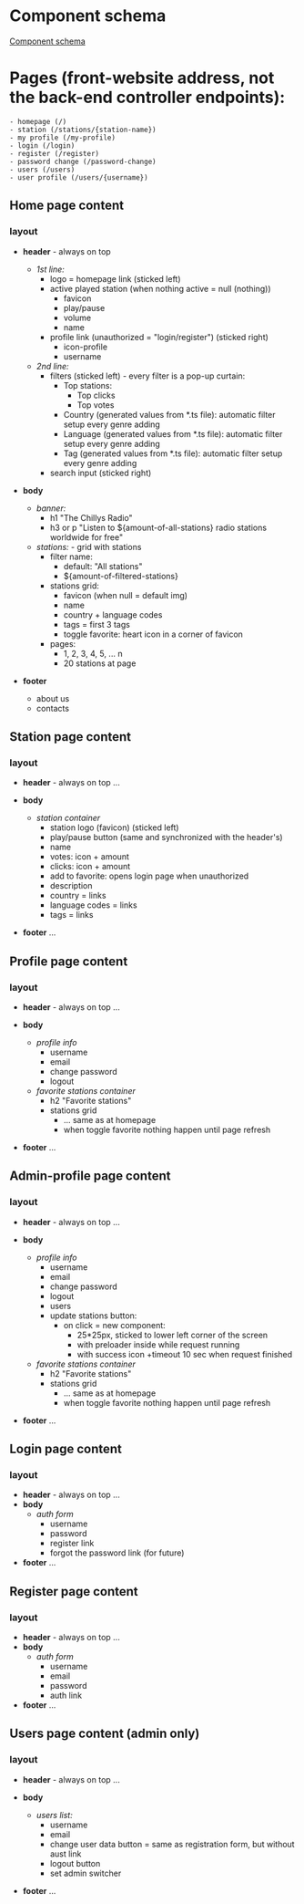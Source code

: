 # Component schema
[Component schema ](https://docs.google.com/spreadsheets/d/12BHH5FpAXDHBYHgAaheHsulIyUuop1CBw8tNG1xPyqY/edit?gid=441764757#gid=441764757)

# Pages (front-website address, not the back-end controller endpoints):

    - homepage (/)
    - station (/stations/{station-name})
    - my profile (/my-profile)
    - login (/login)
    - register (/register)
    - password change (/password-change)
    - users (/users)
    - user profile (/users/{username})

## Home page content

### layout

- **header** - always on top

  - _1st line:_
    - logo = homepage link (sticked left)
    - active played station (when nothing active = null (nothing))
      - favicon
      - play/pause
      - volume
      - name
    - profile link (unauthorized = "login/register") (sticked right)
      - icon-profile
      - username
  - _2nd line:_
    - filters (sticked left) - every filter is a pop-up curtain:
      - Top stations:
        - Top clicks
        - Top votes
      - Country (generated values from \*.ts file): automatic filter setup every genre adding
      - Language (generated values from \*.ts file): automatic filter setup every genre adding
      - Tag (generated values from \*.ts file): automatic filter setup every genre adding
    - search input (sticked right)

- **body**
  - _banner:_
    - h1 "The Chillys Radio"
    - h3 or p "Listen to ${amount-of-all-stations} radio stations worldwide for free"
  - _stations:_ - grid with stations
    - filter name:
      - default: "All stations"
      - ${amount-of-filtered-stations}
    - stations grid:
      - favicon (when null = default img)
      - name
      - country + language codes
      - tags = first 3 tags
      - toggle favorite: heart icon in a corner of favicon
    - pages:
      - 1, 2, 3, 4, 5, ... n
      - 20 stations at page
- **footer**
  - about us
  - contacts

## Station page content

### layout

- **header** - always on top
  ...
- **body**

  - _station container_
    - station logo (favicon) (sticked left)
    - play/pause button (same and synchronized with the header's)
    - name
    - votes: icon + amount
    - clicks: icon + amount
    - add to favorite: opens login page when unauthorized
    - description
    - country = links
    - language codes = links
    - tags = links

- **footer**
  ...

## Profile page content

### layout

- **header** - always on top
  ...
- **body**

  - _profile info_
    - username
    - email
    - change password
    - logout
  - _favorite stations container_
    - h2 "Favorite stations"
    - stations grid
      - ... same as at homepage
      - when toggle favorite nothing happen until page refresh

- **footer**
  ...

## Admin-profile page content

### layout

- **header** - always on top
  ...
- **body**

  - _profile info_
    - username
    - email
    - change password
    - logout
    - users
    - update stations button:
      - on click = new component:
        - 25\*25px, sticked to lower left corner of the screen
        - with preloader inside while request running
        - with success icon +timeout 10 sec when request finished
  - _favorite stations container_
    - h2 "Favorite stations"
    - stations grid
      - ... same as at homepage
      - when toggle favorite nothing happen until page refresh

- **footer**
  ...

## Login page content

### layout

- **header** - always on top
  ...
- **body**
  - _auth form_
    - username
    - password
    - register link
    - forgot the password link (for future)
- **footer**
  ...

## Register page content

### layout

- **header** - always on top
  ...
- **body**
  - _auth form_
    - username
    - email
    - password
    - auth link
- **footer**
  ...

## Users page content (admin only)

### layout

- **header** - always on top
  ...
- **body**

  - _users list:_
    - username
    - email
    - change user data button = same as registration form, but without aust link
    - logout button
    - set admin switcher

- **footer**
  ...
